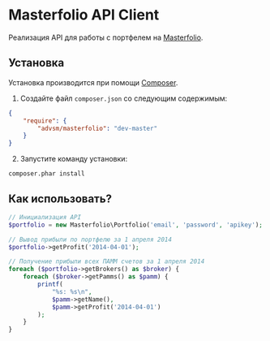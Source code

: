 Masterfolio API Client
===============

Реализация API для работы с портфелем на [Masterfolio](https://monitor.masterfolio.ru).

Установка
---------

Установка производится при помощи [Composer](https://getcomposer.org/).

1) Создайте файл `composer.json` со следующим содержимым:
```json
{
    "require": {
        "advsm/masterfolio": "dev-master"
    }
}
```

2) Запустите команду установки:
```
composer.phar install
```

Как использовать?
-----------------

```php
// Инициализация API
$portfolio = new Masterfolio\Portfolio('email', 'password', 'apikey');

// Вывод прибыли по портфелю за 1 апреля 2014
$portfolio->getProfit('2014-04-01');

// Получение прибыли всех ПАММ счетов за 1 апреля 2014
foreach ($portfolio->getBrokers() as $broker) {
    foreach ($broker->getPamms() as $pamm) {
        printf(
            "%s: %s\n",
            $pamm->getName(),
            $pamm->getProfit('2014-04-01')
        );
    }
}
```